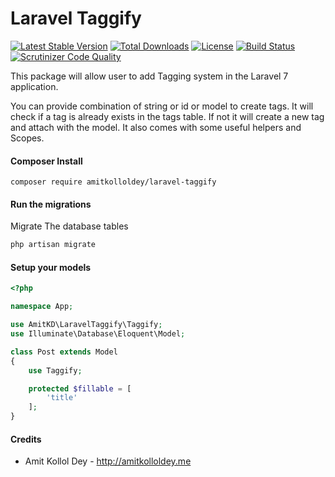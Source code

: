 Laravel Taggify
============

[![Latest Stable Version](https://poser.pugx.org/rtconner/laravel-tagging/v/stable.svg)](https://packagist.org/packages/rtconner/laravel-tagging)
[![Total Downloads](https://poser.pugx.org/rtconner/laravel-tagging/downloads.svg)](https://packagist.org/packages/rtconner/laravel-tagging)
[![License](https://poser.pugx.org/rtconner/laravel-tagging/license.svg)](https://packagist.org/packages/rtconner/laravel-tagging)
[![Build Status](https://travis-ci.org/rtconner/laravel-tagging.svg?branch=laravel-7)](https://travis-ci.org/rtconner/laravel-tagging)
[![Scrutinizer Code Quality](https://scrutinizer-ci.com/g/rtconner/laravel-tagging/badges/quality-score.png?b=laravel-7)](https://scrutinizer-ci.com/g/rtconner/laravel-tagging/?branch=laravel-7)


This package will allow user to add Tagging system in the Laravel 7 application. 

You can provide combination of string or id or model to create tags. It will check if a tag is already exists in the tags table. If not it will create a new tag and attach with the model. It also comes with some useful helpers and Scopes.

#### Composer Install

```shell
composer require amitkolloldey/laravel-taggify
```

#### Run the migrations

Migrate The database tables 

```bash
php artisan migrate
```

#### Setup your models
```php
<?php

namespace App;

use AmitKD\LaravelTaggify\Taggify;
use Illuminate\Database\Eloquent\Model;

class Post extends Model
{
    use Taggify;

    protected $fillable = [
        'title'
    ];
}
```
 
#### Credits

 - Amit Kollol Dey - http://amitkolloldey.me
 
